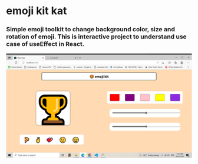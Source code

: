 # emoji kit kat

### Simple emoji toolkit to change background color, size and rotation of emoji. This is interactive project to understand use case of useEffect in React.


![Live project](./screenshot/Screenshot%20(1).png)